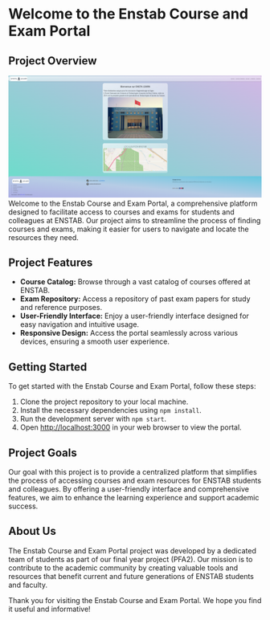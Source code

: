 # Welcome to the Enstab Course and Exam Portal

## Project Overview

![Project Image](./projet.png)
Welcome to the Enstab Course and Exam Portal, a comprehensive platform designed to facilitate access to courses and exams for students and colleagues at ENSTAB. Our project aims to streamline the process of finding courses and exams, making it easier for users to navigate and locate the resources they need.

## Project Features

- **Course Catalog:** Browse through a vast catalog of courses offered at ENSTAB.
- **Exam Repository:** Access a repository of past exam papers for study and reference purposes.
- **User-Friendly Interface:** Enjoy a user-friendly interface designed for easy navigation and intuitive usage.
- **Responsive Design:** Access the portal seamlessly across various devices, ensuring a smooth user experience.

## Getting Started

To get started with the Enstab Course and Exam Portal, follow these steps:

1. Clone the project repository to your local machine.
2. Install the necessary dependencies using `npm install`.
3. Run the development server with `npm start`.
4. Open [http://localhost:3000](http://localhost:3000) in your web browser to view the portal.

## Project Goals

Our goal with this project is to provide a centralized platform that simplifies the process of accessing courses and exam resources for ENSTAB students and colleagues. By offering a user-friendly interface and comprehensive features, we aim to enhance the learning experience and support academic success.

## About Us

The Enstab Course and Exam Portal project was developed by a dedicated team of students as part of our final year project (PFA2). Our mission is to contribute to the academic community by creating valuable tools and resources that benefit current and future generations of ENSTAB students and faculty.

Thank you for visiting the Enstab Course and Exam Portal. We hope you find it useful and informative!
